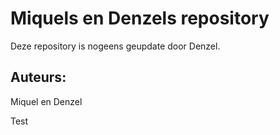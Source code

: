 # Miquels en Denzels repository

Deze repository is nogeens geupdate door Denzel.

## Auteurs:
Miquel en Denzel

Test